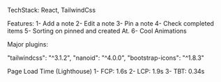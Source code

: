 TechStack: React, TailwindCss

Features: 
1- Add a note 
2- Edit a note 
3- Pin a note 
4- Check completed items 
5- Sorting on pinned and created At. 
6- Cool Animations

Major plugins:

"tailwindcss": "^3.1.2",
"nanoid": "^4.0.0",
"bootstrap-icons": "^1.8.3"


Page Load Time (Lighthouse) 
1- FCP: 1.6s 
2- LCP: 1.9s 
3- TBT: 0.34s
